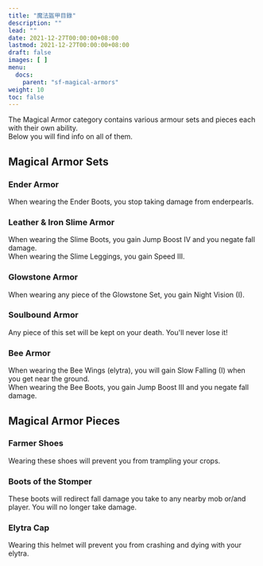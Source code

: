 ```yaml
---
title: "魔法盔甲目錄"
description: ""
lead: ""
date: 2021-12-27T00:00:00+08:00
lastmod: 2021-12-27T00:00:00+08:00
draft: false
images: [ ]
menu:
  docs:
    parent: "sf-magical-armors"
weight: 10
toc: false
---
```


The Magical Armor category contains various armour sets and pieces each with their own ability.  
Below you will find info on all of them.

## Magical Armor Sets

### Ender Armor

When wearing the Ender Boots, you stop taking damage from enderpearls.

### Leather & Iron Slime Armor

When wearing the Slime Boots, you gain Jump Boost IV and you negate fall damage.  
When wearing the Slime Leggings, you gain Speed III.

### Glowstone Armor

When wearing any piece of the Glowstone Set, you gain Night Vision (I).

### Soulbound Armor

Any piece of this set will be kept on your death. You'll never lose it!

### Bee Armor

When wearing the Bee Wings (elytra), you will gain Slow Falling (I) when you get near the ground.  
When wearing the Bee Boots, you gain Jump Boost III and you negate fall damage.

## Magical Armor Pieces

### Farmer Shoes

Wearing these shoes will prevent you from trampling your crops.

### Boots of the Stomper

These boots will redirect fall damage you take to any nearby mob or/and player. You will no longer take damage.

### Elytra Cap

Wearing this helmet will prevent you from crashing and dying with your elytra.
